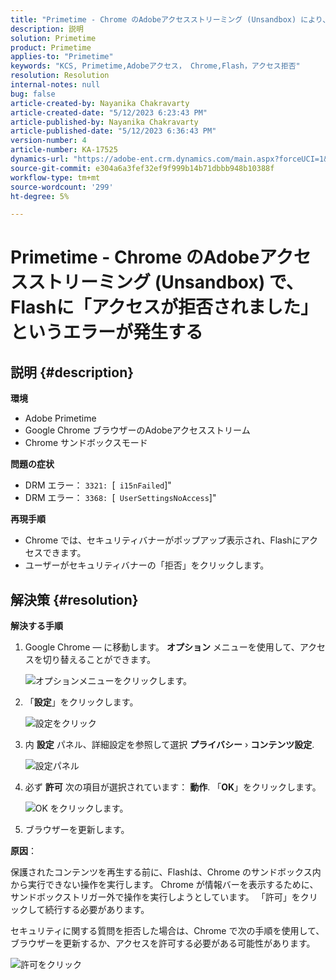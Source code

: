 ```yaml
---
title: "Primetime - Chrome のAdobeアクセスストリーミング (Unsandbox) により、Flashで「アクセスが拒否されました」というエラーが発生します"
description: 説明
solution: Primetime
product: Primetime
applies-to: "Primetime"
keywords: "KCS, Primetime,Adobeアクセス， Chrome,Flash，アクセス拒否"
resolution: Resolution
internal-notes: null
bug: false
article-created-by: Nayanika Chakravarty
article-created-date: "5/12/2023 6:23:43 PM"
article-published-by: Nayanika Chakravarty
article-published-date: "5/12/2023 6:36:43 PM"
version-number: 4
article-number: KA-17525
dynamics-url: "https://adobe-ent.crm.dynamics.com/main.aspx?forceUCI=1&pagetype=entityrecord&etn=knowledgearticle&id=3dc20e1f-f2f0-ed11-8849-6045bd006268"
source-git-commit: e304a6a3fef32ef9f999b14b71dbbb948b10388f
workflow-type: tm+mt
source-wordcount: '299'
ht-degree: 5%

---
```


# Primetime - Chrome のAdobeアクセスストリーミング (Unsandbox) で、Flashに「アクセスが拒否されました」というエラーが発生する

## 説明 {#description}


<b>環境</b>

- Adobe Primetime
- Google Chrome ブラウザーのAdobeアクセスストリーム
- Chrome サンドボックスモード


<b>問題の症状</b>

- DRM エラー： `3321: `[` i15nFailed`]&quot;
- DRM エラー： `3368: `[` UserSettingsNoAccess`]&quot;


<b>再現手順</b>

- Chrome では、セキュリティバナーがポップアップ表示され、Flashにアクセスできます。
- ユーザーがセキュリティバナーの「拒否」をクリックします。



## 解決策 {#resolution}


<b>解決する手順</b>

1. Google Chrome — に移動します。 <b>オプション</b> メニューを使用して、アクセスを切り替えることができます。


   ![オプションメニューをクリックします。](https://helpx.adobe.com/content/dam/help/en/adobe-access/kb/error-3321/jcr%3acontent/main-pars/procedure/proc_par/step_0/step_par/image/setting_menu.png "オプションメニューをクリックします。")
2. 「<b>設定</b>」をクリックします。





   ![設定をクリック](https://helpx.adobe.com/content/dam/help/en/adobe-access/kb/error-3321/jcr%3acontent/main-pars/procedure/proc_par/step_1/step_par/image/3.jpg "設定をクリック")
3. 内 <b>設定</b> パネル、詳細設定を参照して選択 <b>プライバシー</b> › <b>コンテンツ設定</b>.

   ![設定パネル](https://helpx.adobe.com/content/dam/help/en/adobe-access/kb/error-3321/jcr%3acontent/main-pars/procedure/proc_par/step_2/step_par/image/5.jpg "設定パネル")
4. 必ず <b>許可</b> 次の項目が選択されています： <b>動作</b>. 「<b>OK</b>」をクリックします。





   ![OK をクリックします。](https://helpx.adobe.com/content/dam/help/en/adobe-access/kb/error-3321/jcr%3acontent/main-pars/procedure/proc_par/step_3/step_par/image/unsandbox_settings.png "OK をクリックします。")
5. ブラウザーを更新します。


<b>原因</b>：

保護されたコンテンツを再生する前に、Flashは、Chrome のサンドボックス内から実行できない操作を実行します。 Chrome が情報バーを表示するために、サンドボックストリガー外で操作を実行しようとしています。 「許可」をクリックして続行する必要があります。

セキュリティに関する質問を拒否した場合は、Chrome で次の手順を使用して、ブラウザーを更新するか、アクセスを許可する必要がある可能性があります。

![許可をクリック](https://helpx.adobe.com/content/dam/help/en/adobe-access/kb/error-3321/jcr%3acontent/main-pars/image/chrome_infobar.png "許可をクリック")

